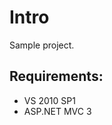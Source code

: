 Intro
====================
Sample project.

Requirements:
-------------
 * VS 2010 SP1
 * ASP.NET MVC 3